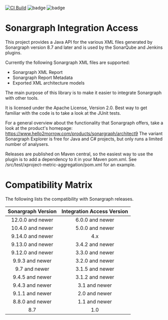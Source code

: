 [![CI Build](https://github.com/sonargraph/sonargraph-integration-access/actions/workflows/maven.yml/badge.svg)](https://github.com/sonargraph/sonargraph-integration-access/actions/workflows/maven.yml)
![badge](https://img.shields.io/endpoint?url=https://enterprise.hello2morrow.com/badges/sonargraph-integration-access/Core:CoreMaintainabilityLevel)
![badge](https://img.shields.io/endpoint?url=https://enterprise.hello2morrow.com/badges/sonargraph-integration-access/Core:CoreLinesOfCode)

# Sonargraph Integration Access

This project provides a Java API for the various XML files generated by Sonargraph version 8.7 and later and is used by the SonarQube and Jenkins plugins.

Currently the following Sonargraph XML files are supported:
- Sonargraph XML Report
- Sonargraph Report Metadata
- Exported XML architecture models

The main purpose of this library is to make it easier to integrate Sonargraph with other tools.
 
It is licensed under the Apache License, Version 2.0.
Best way to get familiar with the code is to take a look at the JUnit tests.

For a general overview about the functionality that Sonargraph offers, take a look at the product's homepage: <a href="https://www.hello2morrow.com/products/sonargraph/architect9">https://www.hello2morrow.com/products/sonargraph/architect9</a>
The variant Sonargraph Explorer is free for Java and C# projects, but only runs a limited number of analysers.

Releases are published on Maven central, so the easiest way to use the plugin is to add a dependency to it in your Maven pom.xml. 
See /src/test/xproject-metric-aggregation/pom.xml for an example.

# Compatibility Matrix

The following lists the compatibility with Sonargraph releases.

| Sonargraph Version | Integration Access Version | 
|:------------------:|:--------------------------:|
| 12.0.0 and newer   | 6.0.0 and newer            |
| 10.4.0 and newer   | 5.0.0 and newer            |
| 9.14.0 and newer   | 4.x                        |
| 9.13.0 and newer   | 3.4.2 and newer            |
| 9.12.0 and newer   | 3.3.0 and newer            |
| 9.9.3 and newer    | 3.2.0 and newer            |
| 9.7 and newer      | 3.1.5 and newer            |
| 9.4.5 and newer    | 3.1.2 and newer            |
| 9.4.3 and newer    | 3.1 and newer              |
| 9.1.1 and newer    | 2.0 and newer              |
| 8.8.0 and newer    | 1.1 and newer              |
| 8.7                | 1.0                        | 
